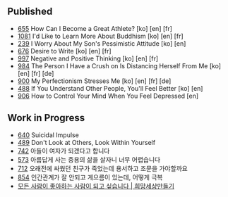 ## Published

* [655](sub/655) How Can I Become a Great Athlete? [ko] [en] [fr]
* [1081](sub/1081) I'd Like to Learn More About Buddhism [ko] [en] [fr]
* [239](sub/239) I Worry About My Son's Pessimistic Attitude [ko] [en]
* [676](sub/676) Desire to Write [ko] [en] [fr]
* [997](sub/997) Negative and Positive Thinking [ko] [en] [fr]
* [984](sub/984) The Person I Have a Crush on Is Distancing Herself From Me [ko] [en] [fr] [de]
* [900](sub/900) My Perfectionism Stresses Me [ko] [en] [fr] [de]
* [488](sub/488) If You Understand Other People, You'll Feel Better [ko] [en]
* [906](sub/906) How to Control Your Mind When You Feel Depressed [en]

## Work in Progress

* [640](sub/640) Suicidal Impulse
* [489](sub/489) Don't Look at Others, Look Within Yourself
* [742](sub/742) 아들이 여자가 되겠다고 합니다
* [573](sub/573) 아름답게 사는 중용의 삶을 살자니 너무 어렵습니다
* [712](sub/712) 오래전에 싸웠던 친구가 죽었는데 용서하고 조문을 가야할까요
* [854](sub/854) 인간관계가 잘 안되고 게으름이 있는데, 어떻게 극복
* [모든 사람이 좋아하는 사람이 되고 싶습니다 | 희망세상만들기](sub/B3Hg2bwvwxk)

